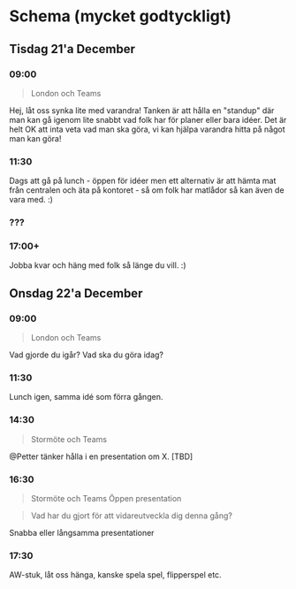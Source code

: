 # Schema (mycket godtyckligt)

## Tisdag 21'a December

### 09:00

> London och Teams

Hej, låt oss synka lite med varandra!
Tanken är att hålla en "standup" där man kan gå igenom lite snabbt vad folk har för planer eller bara idéer.
Det är helt OK att inta veta vad man ska göra, vi kan hjälpa varandra hitta på något man kan göra!
 
### 11:30
 
Dags att gå på lunch - öppen för idéer men ett alternativ är att hämta mat från centralen och äta på kontoret - så om folk har matlådor så kan även de vara med. :)

### ???

### 17:00+

Jobba kvar och häng med folk så länge du vill. :)

## Onsdag 22'a December

### 09:00

> London och Teams

Vad gjorde du igår? Vad ska du göra idag?

### 11:30

Lunch igen, samma idé som förra gången.


### 14:30

> Stormöte och Teams

@Petter tänker hålla i en presentation om X. [TBD]

<!-- > This is where we deploy Glögg? -->

### 16:30

> Stormöte och Teams
Öppen presentation

> Vad har du gjort för att vidareutveckla dig denna gång?

Snabba eller långsamma presentationer

### 17:30

AW-stuk, låt oss hänga, kanske spela spel, flipperspel etc.



